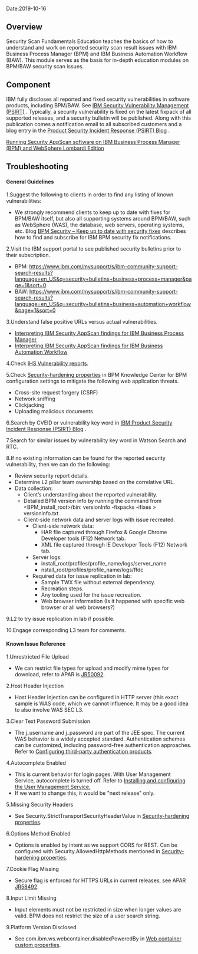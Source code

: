 Date:2019-10-16

## Overview
Security Scan Fundamentals Education teaches the basics of how to understand and work on reported security scan result issues with IBM Business Process Manager (BPM) and IBM Business Automation Workflow (BAW). This module serves as the basis for in-depth education modules on BPM/BAW security scan issues. 

## Component
IBM fully discloses all reported and fixed security vulnerabilities in software products, including BPM/BAW. See [IBM Security Vulnerability Management (PSIRT)](https://www.ibm.com/security/secure-engineering/process.html) . Typically, a security vulnerability is fixed on the latest fixpack of all supported releases, and a security bulletin will be published. Along with this publication comes a notification email to all subscribed customers and a blog entry in the [Product Security Incident Response (PSIRT) Blog](https://www.ibm.com/blogs/psirt/) . 

[Running Security AppScan software on IBM Business Process Manager (BPM) and WebSphere Lombardi Edition](https://www.ibm.com/mysupport/s/question/0D50z00005pgjkWCAQ/running-security-appscan-software-on-ibm-business-process-manager-bpm-and-websphere-lombardi-edition?language=en_US)

## Troubleshooting

#### General Guidelines
1.Suggest the following to clients in order to find any listing of known vulnerabilities:
* We strongly recommend clients to keep up to date with fixes for BPM/BAW itself, but also all supporting systems around BPM/BAW, such as WebSphere (WAS), the database, web servers, operating systems, etc. Blog [BPM Security – Keep up to date with security fixes](https://www.ibm.com/community/automation/docs/baw/best-practices-recommendations/security-topology-installation-configuration-migration/good-practice-resource-secure-ibm-bpm-environment/bpm-security-keep-date-security-fixes/) describes how to find and subscribe for IBM BPM security fix notifications.

2.Visit the IBM support portal to see published security bulletins prior to their subscription.
* BPM: https://www.ibm.com/mysupport/s/ibm-community-support-search-results?language=en_US&q=security+bulletins+business+process+manager&page=1&sort=0
* BAW: https://www.ibm.com/mysupport/s/ibm-community-support-search-results?language=en_US&q=security+bulletins+business+automation+workflow&page=1&sort=0 

3.Understand false positive URLs versus actual vulnerabilities.
* [Interpreting IBM Security AppScan findings for IBM Business Process Manager](https://www.ibm.com/support/pages/interpreting-ibm-security-appscan-findings-ibm-business-process-manager-1)
* [Interpreting IBM Security AppScan findings for IBM Business Automation Workflow](https://www.ibm.com/support/pages/interpreting-ibm-security-appscan-findings-ibm-business-automation-workflow)

4.Check [IHS Vulnerability reports](http://publib.boulder.ibm.com/httpserv/ihsdiag/vulnerabilities.html#improper-input-handling-of-the-http-host-header-improper-input). 

5.Check [Security-hardening properties](https://www.ibm.com/support/knowledgecenter/SSFPJS_8.6.0/com.ibm.wbpm.imuc.ebpm.doc/topics/rsec_harden_properties.html) in BPM Knowledge Center for BPM configuration settings to mitigate the following web application threats.
* Cross-site request forgery (CSRF)
* Network sniffing
* Clickjacking
* Uploading malicious documents

6.Search by CVEID or vulnerability key word in [IBM Product Security Incident Response (PSIRT) Blog](https://www.ibm.com/blogs/psirt/) . 

7.Search for similar issues by vulnerability key word in Watson Search and RTC. 

8.If no existing information can be found for the reported security vulnerability, then we can do the following: 
* Review security report details.
* Determine L2 pillar team ownership based on the correlative URL. 
* Data collection: 
   - Client’s understanding about the reported vulnerability. 
   - Detailed BPM version info by running the command from <BPM_install_root>/bin: versionInfo -fixpacks -ifixes > versioninfo.txt 
   - Client-side network data and server logs with issue recreated. 
      * Client-side network data: 
        + HAR file captured through Firefox & Google Chrome Developer tools (F12) Network tab. 
        + XML file captured through IE Developer Tools (F12) Network tab. 
      * Server logs:
        - install_root/profiles/profile_name/logs/server_name 
        - nstall_root/profiles/profile_name/logs/ffdc 
      * Required data for issue replication in lab: 
        - Sample TWX file without external dependency. 
        - Recreation steps. 
        - Any tooling used for the issue recreation. 
        - Web browser information (Is it happened with specific web browser or all web browsers?) 
        
 9.L2 to try issue replication in lab if possible. 
 
 10.Engage corresponding L3 team for comments. 
 
 #### Known Issue Reference
 1.Unrestricted File Upload 
 * We can restrict file types for upload and modify mime types for download, refer to APAR is [JR50092](http://www-01.ibm.com/support/docview.wss?uid=swg1JR50092). 
 
 2.Host Header Injection 
 * Host Header Injection can be configured in HTTP server (this exact sample is WAS code, which we cannot influence. It may be a good idea to also involve WAS SEC L3. 
 
 3.Clear Text Password Submission
 * The j_username and j_password are part of the JEE spec. The current WAS behavior is a widely accepted standard. Authentication schemes can be customized, including password-free authentication approaches. Refer to [Configuring third-party authentication products](https://www.ibm.com/support/knowledgecenter/en/SS8JB4/com.ibm.wbpm.imuc.doc/topics/tsec_thirdpartyauthentication.html). 
 
 4.Autocomplete Enabled 
 * This is current behavior for login pages. With User Management Service, autocomplete is turned off. Refer to [Installing and configuring the User Management Service.](https://www.ibm.com/support/knowledgecenter/en/SS8JB4/com.ibm.wbpm.main.doc/topics/enabling_ums.html) 
 * If we want to change this, it would be "next release" only. 
 
 5.Missing Security Headers 
 * See Security.StrictTransportSecurityHeaderValue in [Security-hardening properties](https://www.ibm.com/support/knowledgecenter/en/SS8JB4/com.ibm.wbpm.imuc.doc/topics/rsec_harden_properties.html).
 
 6.Options Method Enabled 
 * Options is enabled by intent as we support CORS for REST. Can be configured with  Security.AllowedHttpMethods mentioned in [Security-hardening properties](https://www.ibm.com/support/knowledgecenter/en/SS8JB4/com.ibm.wbpm.imuc.doc/topics/rsec_harden_properties.html). 
 
 7.Cookie Flag Missing 
 * Secure flag is enforced for HTTPS URLs in current releases, see APAR [JR58492](https://www-01.ibm.com/support/docview.wss?uid=swg1JR58492). 
 
8.Input Limit Missing 
* Input elements must not be restricted in size when longer values are valid. BPM does not restrict the size of a user search string. 

9.Platform Version Disclosed 
* See com.ibm.ws.webcontainer.disablexPoweredBy in [Web container custom properties](https://www.ibm.com/support/knowledgecenter/en/SSAW57_8.5.5/com.ibm.websphere.nd.multiplatform.doc/ae/rweb_custom_props.html). 
